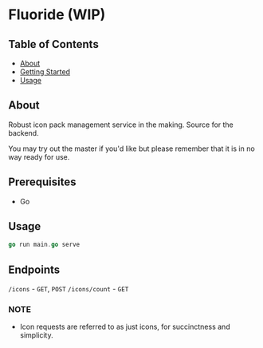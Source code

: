 # Fluoride (WIP)

## Table of Contents

- [About](#about)
- [Getting Started](#getting_started)
- [Usage](#usage)

## About

Robust icon pack management service in the making. Source for the backend.

You may try out the master if you'd like but please remember that it is in no way ready for use.

## Prerequisites

- Go

## Usage

```go
go run main.go serve
```

## Endpoints

`/icons` - `GET`, `POST`
`/icons/count` - `GET`


### NOTE

- Icon requests are referred to as just icons, for succinctness and simplicity.